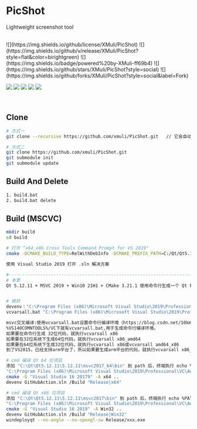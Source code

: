 

# PicShot

Lightweight screenshot tool

<br>
![](https://img.shields.io/github/license/XMuli/PicShot) ![](https://img.shields.io/github/v/release/XMuli/PicShot?style=flat&color=birightgreen) ![](https://img.shields.io/badge/powered%20by-XMuli-ff69b4)  ![](https://img.shields.io/github/stars/XMuli/PicShot?style=social) ![](https://img.shields.io/github/forks/XMuli/PicShot?style=social&label=Fork)

![](https://img.shields.io/github/workflow/status/XMuli/PicShot/Windows?style=flat&logo=windows) ![](https://img.shields.io/github/workflow/status/XMuli/PicShot/MacOS?style=flat&logo=apple) ![](https://img.shields.io/github/workflow/status/XMuli/PicShot/Linux?style=flat&logo=linux) ![](https://img.shields.io/github/languages/code-size/XMuli/PicShot)  ![](https://img.shields.io/github/downloads/XMuli/PicShot/total)

<br>

## Clone

```bash
# 方式一
git clone --recursive https://github.com/xmuli/PicShot.git   // 它会自动初始化并更新每一个子模块

# 方式二
git clone https://github.com/xmuli/PicShot.git
git submodule init
git submodule update
```



## Build And Delete

```bash
1. build.bat 
2. build.bat delete 
```



## Build (MSCVC)

```bash
mkdir build
cd build

# 打开 “x64_x86 Cross Tools Command Prompt for VS 2019"
cmake -DCMAKE_BUILD_TYPE=RelWithDebInfo -DCMAKE_PREFIX_PATH=C:/Qt/Qt5.12.11/5.12.11/msvc2017 -G "Visual Studio 16 2019" -A Win32 ..

使用 Visual Studio 2019 打开 .sln 解决方案

#----------------------------------------------------------------------------------------------
# 本意
Qt 5.12.11 + MSVC 2019 + Win10 21H1 + CMake 3.21.1 使用命令行生成一个 Qt 程序


# 微软
devenv："C:\Program Files (x86)\Microsoft Visual Studio\2019\Professional\Common7\IDE\devenv.com"  编译项目实例
vcvarsall.bat "C:\Program Files (x86)\Microsoft Visual Studio\2019\Professional\VC\Auxiliary\Build\vcvarsall.bat" 初始化 msvc 交叉编译的环境（x86/x64）

msvc交叉编译:使用vcvarsall.bat设置命令行编译环境（https://blog.csdn.net/10km/article/details/51722353）
%VS140COMNTOOLS%/VC下就有vcvarsall.bat,用于生成命令行编译环境。
如果要在命令行生成 32位代码，就执行vcvarsall x86
如果要在32位系统下生成64位代码，就执行vcvarsall x86_amd64
如果要在64位系统下生成32位代码，就执行vcvarsall x86或vcvarsall amd64_x86
到了VS2015，已经支持arm平台了，所以如果要生成arm平台的代码，就执行vcvarsall x86_arm 如果你的操作系统是64位的也可以 vcvarsall amd64_arm

# cmd 编译 Qt 64 位项目 
添加 "C:\Qt\Qt5.12.11\5.12.11\msvc2017_64\bin" 到 path 后，终端执行 echo %PATH% 使其立即生效
"C:\Program Files (x86)\Microsoft Visual Studio\2019\Professional\VC\Auxiliary\Build\vcvarsall.bat" x64
cmake -G "Visual Studio 16 20179" -A x64 ..
devenv GitHubAction.sln /Build "Release|x64"

# cmd 编译 Qt x86 位项目 
添加 "C:\Qt\Qt5.12.11\5.12.11\msvc2017\bin" 到 path 后，终端执行 echo %PATH% 使其立即生效
"C:\Program Files (x86)\Microsoft Visual Studio\2019\Professional\VC\Auxiliary\Build\vcvarsall.bat" x86
cmake -G "Visual Studio 16 2019" -A Win32 ..
devenv GitHubAction.sln /Build "Release|Win32"
windeployqt --no-angle --no-opengl-sw Release/xxx.exe
```

